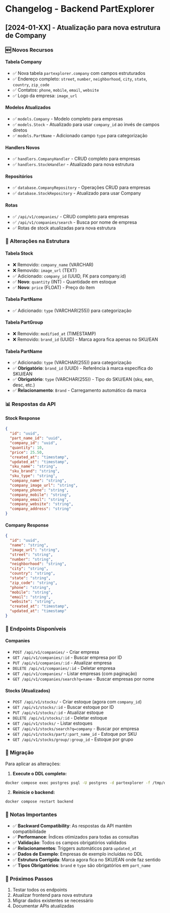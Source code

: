 # Changelog - Backend PartExplorer

## [2024-01-XX] - Atualização para nova estrutura de Company

### 🆕 Novos Recursos

#### **Tabela Company**
- ✅ Nova tabela `partexplorer.company` com campos estruturados
- ✅ Endereço completo: `street`, `number`, `neighborhood`, `city`, `state`, `country`, `zip_code`
- ✅ Contatos: `phone`, `mobile`, `email`, `website`
- ✅ Logo da empresa: `image_url`

#### **Modelos Atualizados**
- ✅ `models.Company` - Modelo completo para empresas
- ✅ `models.Stock` - Atualizado para usar `company_id` ao invés de campos diretos
- ✅ `models.PartName` - Adicionado campo `type` para categorização

#### **Handlers Novos**
- ✅ `handlers.CompanyHandler` - CRUD completo para empresas
- ✅ `handlers.StockHandler` - Atualizado para nova estrutura

#### **Repositórios**
- ✅ `database.CompanyRepository` - Operações CRUD para empresas
- ✅ `database.StockRepository` - Atualizado para usar Company

#### **Rotas**
- ✅ `/api/v1/companies/` - CRUD completo para empresas
- ✅ `/api/v1/companies/search` - Busca por nome de empresa
- ✅ Rotas de stock atualizadas para nova estrutura

### 🔄 Alterações na Estrutura

#### **Tabela Stock**
- ❌ Removido: `company_name` (VARCHAR)
- ❌ Removido: `image_url` (TEXT)
- ✅ Adicionado: `company_id` (UUID, FK para company.id)
- ✅ **Novo**: `quantity` (INT) - Quantidade em estoque
- ✅ **Novo**: `price` (FLOAT) - Preço do item

#### **Tabela PartName**
- ✅ Adicionado: `type` (VARCHAR(255)) para categorização

#### **Tabela PartGroup**
- ❌ Removido: `modified_at` (TIMESTAMP)
- ❌ Removido: `brand_id` (UUID) - Marca agora fica apenas no SKU/EAN

#### **Tabela PartName**
- ✅ Adicionado: `type` (VARCHAR(255)) para categorização
- ✅ **Obrigatório**: `brand_id` (UUID) - Referência à marca específica do SKU/EAN
- ✅ **Obrigatório**: `type` (VARCHAR(255)) - Tipo do SKU/EAN (sku, ean, desc, etc.)
- ✅ **Relacionamento**: `Brand` - Carregamento automático da marca

### 📊 Respostas da API

#### **Stock Response**
```json
{
  "id": "uuid",
  "part_name_id": "uuid",
  "company_id": "uuid",
  "quantity": 10,
  "price": 25.50,
  "created_at": "timestamp",
  "updated_at": "timestamp",
  "sku_name": "string",
  "sku_brand": "string",
  "sku_type": "string",
  "company_name": "string",
  "company_image_url": "string",
  "company_phone": "string",
  "company_mobile": "string",
  "company_email": "string",
  "company_website": "string",
  "company_address": "string"
}
```

#### **Company Response**
```json
{
  "id": "uuid",
  "name": "string",
  "image_url": "string",
  "street": "string",
  "number": "string",
  "neighborhood": "string",
  "city": "string",
  "country": "string",
  "state": "string",
  "zip_code": "string",
  "phone": "string",
  "mobile": "string",
  "email": "string",
  "website": "string",
  "created_at": "timestamp",
  "updated_at": "timestamp"
}
```

### 🎯 Endpoints Disponíveis

#### **Companies**
- `POST /api/v1/companies/` - Criar empresa
- `GET /api/v1/companies/:id` - Buscar empresa por ID
- `PUT /api/v1/companies/:id` - Atualizar empresa
- `DELETE /api/v1/companies/:id` - Deletar empresa
- `GET /api/v1/companies/` - Listar empresas (com paginação)
- `GET /api/v1/companies/search?q=name` - Buscar empresas por nome

#### **Stocks (Atualizados)**
- `POST /api/v1/stocks/` - Criar estoque (agora com `company_id`)
- `GET /api/v1/stocks/:id` - Buscar estoque por ID
- `PUT /api/v1/stocks/:id` - Atualizar estoque
- `DELETE /api/v1/stocks/:id` - Deletar estoque
- `GET /api/v1/stocks/` - Listar estoques
- `GET /api/v1/stocks/search?q=company` - Buscar por empresa
- `GET /api/v1/stocks/part/:part_name_id` - Estoque por SKU
- `GET /api/v1/stocks/group/:group_id` - Estoque por grupo

### 🔧 Migração

Para aplicar as alterações:

1. **Execute o DDL completo:**
```bash
docker compose exec postgres psql -U postgres -d partexplorer -f /tmp/ddl_completo_final.sql
```

2. **Reinicie o backend:**
```bash
docker compose restart backend
```

### 📝 Notas Importantes

- ✅ **Backward Compatibility**: As respostas da API mantêm compatibilidade
- ✅ **Performance**: Índices otimizados para todas as consultas
- ✅ **Validação**: Todos os campos obrigatórios validados
- ✅ **Relacionamentos**: Triggers automáticos para `updated_at`
- ✅ **Dados de Exemplo**: Empresas de exemplo incluídas no DDL
- ✅ **Estrutura Corrigida**: Marca agora fica no SKU/EAN onde faz sentido
- ✅ **Tipos Obrigatórios**: `brand` e `type` são obrigatórios em `part_name`

### 🚀 Próximos Passos

1. Testar todos os endpoints
2. Atualizar frontend para nova estrutura
3. Migrar dados existentes se necessário
4. Documentar APIs atualizadas 